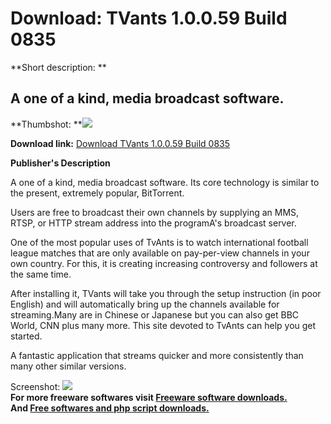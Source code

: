 # Download: TVants 1.0.0.59 Build 0835

**Short description: **

## A one of a kind, media broadcast software.

  
**Thumbshot: **![](http://www.freewarefiles.com/screenshot/tvants_md.gif)   
  
**Download link:** [Download TVants 1.0.0.59 Build 0835](http://freesoftwares.boysofts.com/TVants_program_49635.html)  
  

**Publisher's Description**  
  

A one of a kind, media broadcast software. Its core technology is similar to
the present, extremely popular, BitTorrent.

Users are free to broadcast their own channels by supplying an MMS, RTSP, or
HTTP stream address into the programA's broadcast server.

One of the most popular uses of TvAnts is to watch international football
league matches that are only available on pay-per-view channels in your own
country. For this, it is creating increasing controversy and followers at the
same time.

After installing it, TVants will take you through the setup instruction (in
poor English) and will automatically bring up the channels available for
streaming.Many are in Chinese or Japanese but you can also get BBC World, CNN
plus many more. This site devoted to TvAnts can help you get started.

A fantastic application that streams quicker and more consistently than many
other similar versions.

  
  
Screenshot: ![](http://www.freewarefiles.com/screenshot/tvants.gif)  
**For more freeware softwares visit [Freeware software downloads.](http://freesoftwares.boysofts.com/)**   
**And [Free softwares and php script downloads.](http://www.boysofts.com/)**

